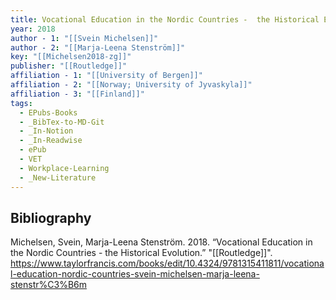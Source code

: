 ```yaml
---
title: Vocational Education in the Nordic Countries -  the Historical Evolution
year: 2018
author - 1: "[[Svein Michelsen]]"
author - 2: "[[Marja-Leena Stenström]]"
key: "[[Michelsen2018-zg]]"
publisher: "[[Routledge]]"
affiliation - 1: "[[University of Bergen]]"
affiliation - 2: "[[Norway; University of Jyvaskyla]]"
affiliation - 3: "[[Finland]]"
tags:
  - EPubs-Books
  - _BibTex-to-MD-Git
  - _In-Notion
  - _In-Readwise
  - ePub
  - VET
  - Workplace-Learning
  - _New-Literature
---
```


## Bibliography
Michelsen, Svein, Marja-Leena Stenström. 2018. “Vocational Education in the Nordic Countries -  the Historical Evolution.” "[[Routledge]]". https://www.taylorfrancis.com/books/edit/10.4324/9781315411811/vocational-education-nordic-countries-svein-michelsen-marja-leena-stenstr%C3%B6m